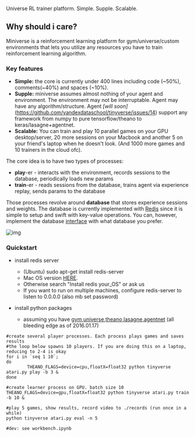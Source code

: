 
Universe RL trainer platform. Simple. Supple. Scalable.

## Why should i care?

Miniverse is a reinforcement learning platform for gym/universe/custom environments that lets you utilize any resources you have to train reinforcement learning algorithm.

### Key features
* __Simple:__ the core is currently under 400 lines including code (~50%), comments(~40%) and spaces (~10%).
* __Supple:__ miniverse assumes almost nothing of your agent and environment. The environment may not be interruptable. Agent may have any algorithm/structure. Agent _[will soon]_(https://github.com/yandexdataschool/tinyverse/issues/14) support any framework from numpy to pure tensorflow/theano to keras/lasagne+agentnet.
* __Scalable:__ You can train and play 10 parallel games on your GPU desktop/server, 20 more sessions on your Macbook and another 5 on your friend's laptop when he doesn't look. (And 1000 more games and 10 trainers in the cloud ofc).

The core idea is to have two types of processes:
* __play__-er - interacts with the environment, records sessions to the database, periodically loads new params
* __train__-er - reads sessions from the database, trains agent via experience replay, sends params to the database

Those processes revolve around __database__ that stores experience sessions and weights. The database is currently implemented with [Redis](http://redis.io/) since it is simple to setup and swift with key-value operations. You can, however, implement the database [interface](https://github.com/yandexdataschool/tinyverse/blob/master/tinyverse/database.py#L76) with what database you prefer.

![img](https://s23.postimg.org/cei1cd2iz/tinyverse_scheme.png)


### Quickstart

* install redis server
  * (Ubuntu) sudo apt-get install redis-server 
  * Mac OS version [HERE](http://jasdeep.ca/2012/05/installing-redis-on-mac-os-x/). 
  * Otherwise search "Install redis your_OS" or ask us
  * If you want to run on multiple machines, configure redis-server to listen to 0.0.0.0 (also mb set password)
  
* install python packages
  * assuming you have [gym](https://github.com/openai/gym#installing-everything),[universe](https://github.com/openai/universe),[theano,lasagne,agentnet](http://agentnet.readthedocs.io/en/master/user/install.html) (all bleeding edge as of 2016.01.17)
  
```
#create several player processes. Each process plays games and saves results
#the loop below spawns 10 players. If you are doing this on a laptop, reducing to 2-4 is okay
for i in `seq 1 10`; 
do
        THEANO_FLAGS=device=cpu,floatX=float32 python tinyverse atari.py play -b 3 &
done

#create learner process on GPU. batch size 10
THEANO_FLAGS=device=gpu,floatX=float32 python tinyverse atari.py train -b 10 &

#play 5 games, show results, record video to ./records (run once in a while)
python tinyverse atari.py eval -n 5

#dev: see workbench.ipynb
```
